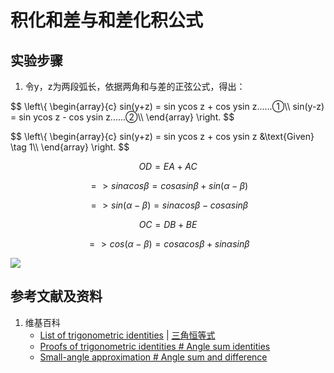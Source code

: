 # 积化和差与和差化积公式

## 实验步骤

1. 令y，z为两段弧长，依据两角和与差的正弦公式，得出：

$$
\left\\{ 
    \begin{array}{c}
        sin(y+z) = sin ycos z + cos ysin z......①\\\\ 
        sin(y-z) = sin ycos z - cos ysin z......②\\\\ 
    \end{array}
\right. 
$$



$$
\left\\{ 
    \begin{array}{c}
        sin(y+z) = sin ycos z + cos ysin z &\text{Given} \tag 1\\\\ 
    \end{array}
\right. 
$$

$$ OD=EA+AC $$

$$ => sin α cos β= cos α sin β + sin(α-β) $$

$$ => sin(α-β)= sin α cos β - cos α sin β $$

$$ OC=DB+BE $$ 

$$ => cos(α-β) = cos α cos β + sin α sin β $$

![](/images/欧几里得几何/三角学/三角恒等式/积化和差与和差化积公式/1a1.jpg)

## 参考文献及资料

1. 维基百科
	- [List of trigonometric identities](https://en.wikipedia.org/wiki/List_of_trigonometric_identities) | [三角恒等式](https://zh.wikipedia.org/wiki/%E4%B8%89%E8%A7%92%E6%81%92%E7%AD%89%E5%BC%8F#%E8%A7%92%E7%9A%84%E5%92%8C%E5%B7%AE%E6%81%92%E7%AD%89%E5%BC%8F) 
	- [Proofs of trigonometric identities # Angle sum identities](https://en.wikipedia.org/wiki/Proofs_of_trigonometric_identities#Angle_sum_identities) 
	- [Small-angle approximation # Angle sum and difference](https://en.wikipedia.org/wiki/Small-angle_approximation#Angle_sum_and_difference) 

